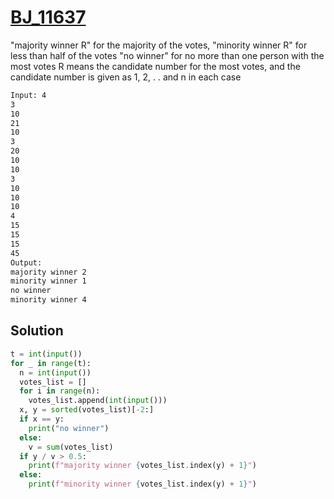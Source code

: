 # [BJ_11637](https://acmicpc.net/problem/11637)

"majority winner R" for the majority of the votes, "minority winner R" for less than half of the votes
"no winner" for no more than one person with the most votes
R means the candidate number for the most votes, and the candidate number is given as 1, 2, . . and n in each case

```txt
Input: 4
3
10
21
10
3
20
10
10
3
10
10
10
4
15
15
15
45
Output:
majority winner 2
minority winner 1
no winner
minority winner 4
```

## Solution

```py
t = int(input())
for _ in range(t):
  n = int(input())
  votes_list = []
  for i in range(n):
    votes_list.append(int(input()))
  x, y = sorted(votes_list)[-2:]
  if x == y:
    print("no winner")
  else:
    v = sum(votes_list)
  if y / v > 0.5:
    print(f"majority winner {votes_list.index(y) + 1}")
  else:
    print(f"minority winner {votes_list.index(y) + 1}")
```
